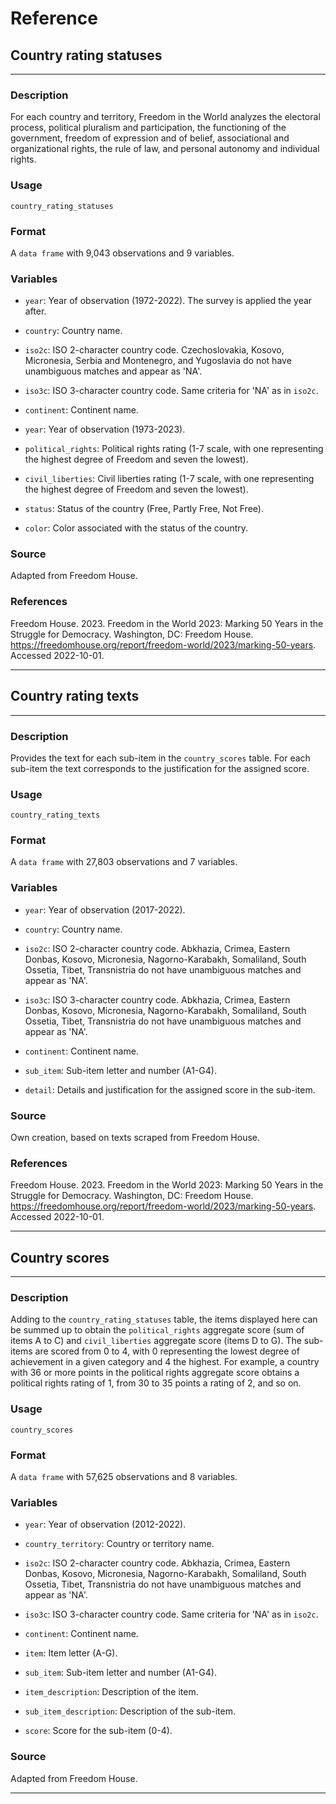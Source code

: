 # Reference 

## Country rating statuses
-------------------------------------------------------

### Description

For each country and territory, Freedom in the World analyzes the
electoral process, political pluralism and participation, the
functioning of the government, freedom of expression and of belief,
associational and organizational rights, the rule of law, and personal
autonomy and individual rights.

### Usage

    country_rating_statuses

### Format

A `data frame` with 9,043 observations and 9 variables.

### Variables

-   `year`: Year of observation (1972-2022). The survey is applied the
    year after.

-   `country`: Country name.

-   `iso2c`: ISO 2-character country code. Czechoslovakia, Kosovo,
    Micronesia, Serbia and Montenegro, and Yugoslavia do not have
    unambiguous matches and appear as 'NA'.

-   `iso3c`: ISO 3-character country code. Same criteria for 'NA' as in
    `iso2c`.

-   `continent`: Continent name.

-   `year`: Year of observation (1973-2023).

-   `political_rights`: Political rights rating (1-7 scale, with one
    representing the highest degree of Freedom and seven the lowest).

-   `civil_liberties`: Civil liberties rating (1-7 scale, with one
    representing the highest degree of Freedom and seven the lowest).

-   `status`: Status of the country (Free, Partly Free, Not Free).

-   `color`: Color associated with the status of the country.

### Source

Adapted from Freedom House.

### References

Freedom House. 2023. Freedom in the World 2023: Marking 50 Years in the
Struggle for Democracy. Washington, DC: Freedom House.
https://freedomhouse.org/report/freedom-world/2023/marking-50-years.
Accessed 2022-10-01.


---
## Country rating texts
-----------------------------------------------

### Description

Provides the text for each sub-item in the `country_scores` table. For
each sub-item the text corresponds to the justification for the assigned
score.

### Usage

    country_rating_texts

### Format

A `data frame` with 27,803 observations and 7 variables.

### Variables

-   `year`: Year of observation (2017-2022).

-   `country`: Country name.

-   `iso2c`: ISO 2-character country code. Abkhazia, Crimea, Eastern
    Donbas, Kosovo, Micronesia, Nagorno-Karabakh, Somaliland, South
    Ossetia, Tibet, Transnistria do not have unambiguous matches and
    appear as 'NA'.

-   `iso3c`: ISO 3-character country code. Abkhazia, Crimea, Eastern
    Donbas, Kosovo, Micronesia, Nagorno-Karabakh, Somaliland, South
    Ossetia, Tibet, Transnistria do not have unambiguous matches and
    appear as 'NA'.

-   `continent`: Continent name.

-   `sub_item`: Sub-item letter and number (A1-G4).

-   `detail`: Details and justification for the assigned score in the
    sub-item.

### Source

Own creation, based on texts scraped from Freedom House.

### References

Freedom House. 2023. Freedom in the World 2023: Marking 50 Years in the
Struggle for Democracy. Washington, DC: Freedom House.
https://freedomhouse.org/report/freedom-world/2023/marking-50-years.
Accessed 2022-10-01.


---
## Country scores
-----------------------------------------------------

### Description

Adding to the `country_rating_statuses` table, the items displayed here
can be summed up to obtain the `political_rights` aggregate score (sum
of items A to C) and `civil_liberties` aggregate score (items D to G).
The sub-items are scored from 0 to 4, with 0 representing the lowest
degree of achievement in a given category and 4 the highest. For
example, a country with 36 or more points in the political rights
aggregate score obtains a political rights rating of 1, from 30 to 35
points a rating of 2, and so on.

### Usage

    country_scores

### Format

A `data frame` with 57,625 observations and 8 variables.

### Variables

-   `year`: Year of observation (2012-2022).

-   `country_territory`: Country or territory name.

-   `iso2c`: ISO 2-character country code. Abkhazia, Crimea, Eastern
    Donbas, Kosovo, Micronesia, Nagorno-Karabakh, Somaliland, South
    Ossetia, Tibet, Transnistria do not have unambiguous matches and
    appear as 'NA'.

-   `iso3c`: ISO 3-character country code. Same criteria for 'NA' as in
    `iso2c`.

-   `continent`: Continent name.

-   `item`: Item letter (A-G).

-   `sub_item`: Sub-item letter and number (A1-G4).

-   `item_description`: Description of the item.

-   `sub_item_description`: Description of the sub-item.

-   `score`: Score for the sub-item (0-4).

### Source

Adapted from Freedom House.


---
